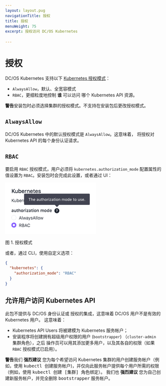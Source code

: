 ```yaml
---
layout: layout.pug
navigationTitle: 授权
title: 授权
menuWeight: 75
excerpt: 授权访问 DC/OS Kubernetes

---
```




# 授权

DC/OS Kubernetes 支持以下
[Kubernetes 授权模式](https://kubernetes.io/docs/reference/access-authn-authz/authorization/#authorization-modules)：

- `AlwaysAllow`，默认、全宽容模式
- `RBAC`，更细粒度地控制 **谁** 可以访问 哪个 Kubernetes API 资源。

<p class="message--important"><strong>警告</strong>安装包时必须选择集群的授权模式。不支持在安装包后更改授权模式。</p>


## `AlwaysAllow`

DC/OS Kubernetes 中的默认授权模式是 `AlwaysAllow`。这意味着，
将授权对 Kubernetes API 的每个身份认证请求。

## `RBAC`

要启用 `RBAC` 授权模式，用户必须将
 `kubernetes.authorization_mode` 配置属性的值设置为 `RBAC`。安装包时会完成此设置，或者通过 UI：

![alt text](../img/authorization-mode.png "Authorization Mode")

图 1. 授权模式

或者，通过 CLI，使用自定义选项：

```json
{
  "kubernetes": {
    "authorization_mode": "RBAC"
  }
}
```

## 允许用户访问 Kubernetes API

此包不提供与 DC/OS 身份认证或
授权的集成，这意味着 DC/OS 用户不是有效的 Kubernetes 用户。
这意味着：

- Kubernetes API Users 将被建模为 Kubernetes 服务帐户；
- 安装程序将创建拥有超级用户权限的用户 (`bootstrapper`) 
 （`cluster-admin` 集群角色），之后
 操作员可以用其添加更多用户，以及其各自的权限（如果 `RBAC`
 授权模式已启用）。

<p class="message--important"><strong>警告</strong>我们 <strong>强烈建议</strong> 您为每个希望访问 Kubernetes 集群的用户创建服务帐户（例如，使用 <tt>kubectl 创建服务帐户</tt>)，并仅向此服务帐户提供每个用户所需的权限（例如，使用 <tt>kubectl 创建 [集群] 角色绑定</tt>）。
我们也 <strong>强烈建议</strong> 您为自己创建新服务帐户，并完全删除 <tt>bootstrapper</tt> 服务帐户。</p>

